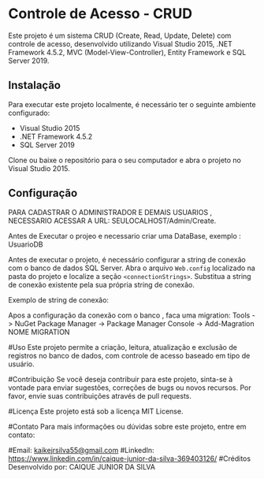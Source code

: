 # Controle de Acesso - CRUD

Este projeto é um sistema CRUD (Create, Read, Update, Delete) com controle de acesso, desenvolvido utilizando Visual Studio 2015, .NET Framework 4.5.2, MVC (Model-View-Controller), Entity Framework e SQL Server 2019.

## Instalação

Para executar este projeto localmente, é necessário ter o seguinte ambiente configurado:

- Visual Studio 2015
- .NET Framework 4.5.2
- SQL Server 2019

Clone ou baixe o repositório para o seu computador e abra o projeto no Visual Studio 2015.

## Configuração

PARA CADASTRAR O ADMINISTRADOR E DEMAIS USUARIOS , NECESSARIO ACESSAR A URL: SEULOCALHOST/Admin/Create.

Antes de Executar o projeo e necessario criar uma DataBase, exemplo : UsuarioDB

Antes de executar o projeto, é necessário configurar a string de conexão com o banco de dados SQL Server. Abra o arquivo `Web.config` localizado na pasta do projeto e localize a seção `<connectionStrings>`. Substitua a string de conexão existente pela sua própria string de conexão.

Exemplo de string de conexão:

<add name="ControleContext" connectionString="Data Source=NomeDoServidor;Initial Catalog=NomeDoBanco;Integrated Security=True" providerName="System.Data.SqlClient" />

Apos a configuração da conexão com o banco , faca uma migration: Tools -> NuGet Package Manager -> Package Manager Console ->  Add-Magration NOME MIGRATION

#Uso
Este projeto permite a criação, leitura, atualização e exclusão de registros no banco de dados, com controle de acesso baseado em tipo de usuário.

#Contribuição
Se você deseja contribuir para este projeto, sinta-se à vontade para enviar sugestões, correções de bugs ou novos recursos. Por favor, envie suas contribuições através de pull requests.

#Licença
Este projeto está sob a licença MIT License.

#Contato
Para mais informações ou dúvidas sobre este projeto, entre em contato:

#Email: kaikejrsilva55@gmail.com
#LinkedIn: https://www.linkedin.com/in/caique-junior-da-silva-369403126/
#Créditos
Desenvolvido por: CAIQUE JUNIOR DA SILVA

